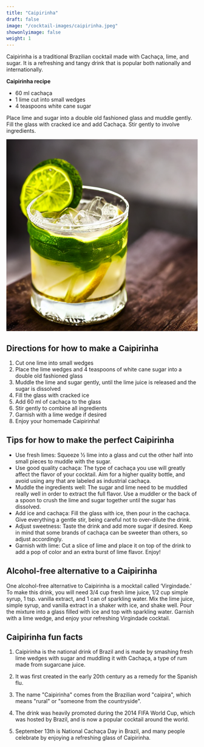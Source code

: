 ```yaml
---
title: "Caipirinha"
draft: false
image: "/cocktail-images/caipirinha.jpeg"
showonlyimage: false
weight: 1
---
```


Caipirinha is a traditional Brazilian cocktail made with Cachaça, lime, and sugar. It is a refreshing and tangy drink that is popular both nationally and internationally.

<!--more-->

**Caipirinha recipe**

- 60 ml cachaça
- 1 lime cut into small wedges
- 4 teaspoons white cane sugar


Place lime and sugar into a double old fashioned glass and muddle gently. Fill the glass with cracked ice and add Cachaça. Stir gently to involve ingredients.

![](/cocktail-images/caipirinha.jpeg)


## Directions for how to make a Caipirinha

1. Cut one lime into small wedges
2. Place the lime wedges and 4 teaspoons of white cane sugar into a double old fashioned glass
3. Muddle the lime and sugar gently, until the lime juice is released and the sugar is dissolved
4. Fill the glass with cracked ice
5. Add 60 ml of cachaça to the glass
6. Stir gently to combine all ingredients
7. Garnish with a lime wedge if desired
8. Enjoy your homemade Caipirinha!

## Tips for how to make the perfect Caipirinha

- Use fresh limes: Squeeze ½ lime into a glass and cut the other half into small pieces to muddle with the sugar.
- Use good quality cachaça: The type of cachaça you use will greatly affect the flavor of your cocktail. Aim for a higher quality bottle, and avoid using any that are labeled as industrial cachaça.
- Muddle the ingredients well: The sugar and lime need to be muddled really well in order to extract the full flavor. Use a muddler or the back of a spoon to crush the lime and sugar together until the sugar has dissolved.
- Add ice and cachaça: Fill the glass with ice, then pour in the cachaça. Give everything a gentle stir, being careful not to over-dilute the drink.
- Adjust sweetness: Taste the drink and add more sugar if desired. Keep in mind that some brands of cachaça can be sweeter than others, so adjust accordingly.
- Garnish with lime: Cut a slice of lime and place it on top of the drink to add a pop of color and an extra burst of lime flavor. Enjoy!

## Alcohol-free alternative to a Caipirinha

One alcohol-free alternative to Caipirinha is a mocktail called ‘Virgindade.’ To make this drink, you will need 3/4 cup fresh lime juice, 1/2 cup simple syrup, 1 tsp. vanilla extract, and 1 can of sparkling water. Mix the lime juice, simple syrup, and vanilla extract in a shaker with ice, and shake well. Pour the mixture into a glass filled with ice and top with sparkling water. Garnish with a lime wedge, and enjoy your refreshing Virgindade cocktail.

## Caipirinha fun facts

1. Caipirinha is the national drink of Brazil and is made by smashing fresh lime wedges with sugar and muddling it with Cachaça, a type of rum made from sugarcane juice. 

2. It was first created in the early 20th century as a remedy for the Spanish flu. 

3. The name "Caipirinha" comes from the Brazilian word "caipira", which means "rural" or "someone from the countryside". 

4. The drink was heavily promoted during the 2014 FIFA World Cup, which was hosted by Brazil, and is now a popular cocktail around the world. 

5. September 13th is National Cachaça Day in Brazil, and many people celebrate by enjoying a refreshing glass of Caipirinha.
